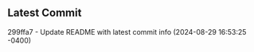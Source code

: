 
## Latest Commit
299ffa7 - Update README with latest commit info (2024-08-29 16:53:25 -0400) <Yunxi-Zhou>
